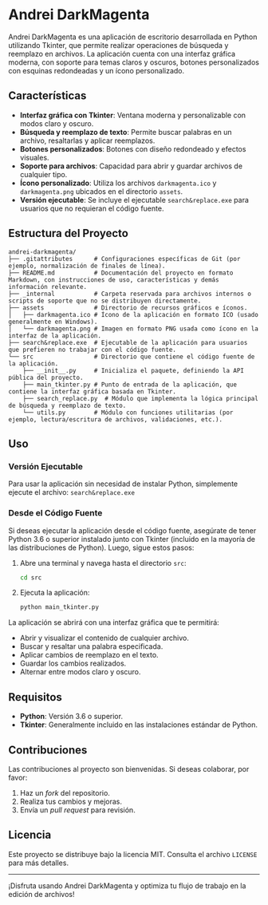 # Andrei DarkMagenta

Andrei DarkMagenta es una aplicación de escritorio desarrollada en Python utilizando Tkinter, que permite realizar operaciones de búsqueda y reemplazo en archivos. La aplicación cuenta con una interfaz gráfica moderna, con soporte para temas claros y oscuros, botones personalizados con esquinas redondeadas y un ícono personalizado.

## Características

- **Interfaz gráfica con Tkinter**: Ventana moderna y personalizable con modos claro y oscuro.
- **Búsqueda y reemplazo de texto**: Permite buscar palabras en un archivo, resaltarlas y aplicar reemplazos.
- **Botones personalizados**: Botones con diseño redondeado y efectos visuales.
- **Soporte para archivos**: Capacidad para abrir y guardar archivos de cualquier tipo.
- **Ícono personalizado**: Utiliza los archivos `darkmagenta.ico` y `darkmagenta.png` ubicados en el directorio `assets`.
- **Versión ejecutable**: Se incluye el ejecutable `search&replace.exe` para usuarios que no requieran el código fuente.

## Estructura del Proyecto

```
andrei-darkmagenta/
├── .gitattributes      # Configuraciones específicas de Git (por ejemplo, normalización de finales de línea).
├── README.md           # Documentación del proyecto en formato Markdown, con instrucciones de uso, características y demás información relevante.
├── _internal           # Carpeta reservada para archivos internos o scripts de soporte que no se distribuyen directamente.
├── assets              # Directorio de recursos gráficos e íconos.
│   ├── darkmagenta.ico # Ícono de la aplicación en formato ICO (usado generalmente en Windows).
│   └── darkmagenta.png # Imagen en formato PNG usada como ícono en la interfaz de la aplicación.
├── search&replace.exe  # Ejecutable de la aplicación para usuarios que prefieren no trabajar con el código fuente.
└── src                 # Directorio que contiene el código fuente de la aplicación.
    ├── __init__.py     # Inicializa el paquete, definiendo la API pública del proyecto.
    ├── main_tkinter.py # Punto de entrada de la aplicación, que contiene la interfaz gráfica basada en Tkinter.
    ├── search_replace.py  # Módulo que implementa la lógica principal de búsqueda y reemplazo de texto.
    └── utils.py        # Módulo con funciones utilitarias (por ejemplo, lectura/escritura de archivos, validaciones, etc.).

```

## Uso

### Versión Ejecutable

Para usar la aplicación sin necesidad de instalar Python, simplemente ejecute el archivo: `search&replace.exe`


### Desde el Código Fuente

Si deseas ejecutar la aplicación desde el código fuente, asegúrate de tener Python 3.6 o superior instalado junto con Tkinter (incluido en la mayoría de las distribuciones de Python). Luego, sigue estos pasos:

1. Abre una terminal y navega hasta el directorio `src`:
    ```bash
    cd src
    ```
2. Ejecuta la aplicación:
    ```bash
    python main_tkinter.py
    ```

La aplicación se abrirá con una interfaz gráfica que te permitirá:

- Abrir y visualizar el contenido de cualquier archivo.
- Buscar y resaltar una palabra especificada.
- Aplicar cambios de reemplazo en el texto.
- Guardar los cambios realizados.
- Alternar entre modos claro y oscuro.

## Requisitos

- **Python**: Versión 3.6 o superior.
- **Tkinter**: Generalmente incluido en las instalaciones estándar de Python.

## Contribuciones

Las contribuciones al proyecto son bienvenidas. Si deseas colaborar, por favor:

1. Haz un *fork* del repositorio.
2. Realiza tus cambios y mejoras.
3. Envía un *pull request* para revisión.

## Licencia

Este proyecto se distribuye bajo la licencia MIT. Consulta el archivo `LICENSE` para más detalles.

---

¡Disfruta usando Andrei DarkMagenta y optimiza tu flujo de trabajo en la edición de archivos!




